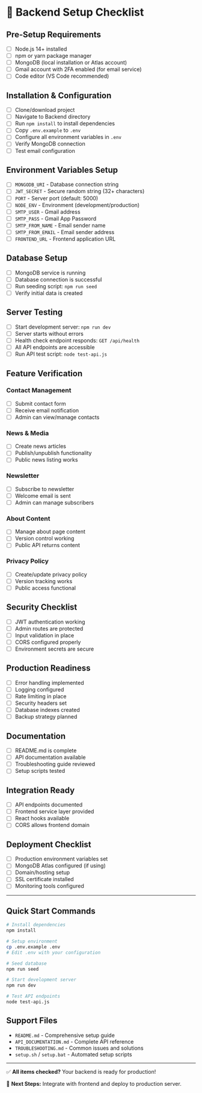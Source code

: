 # 🎯 Backend Setup Checklist

## Pre-Setup Requirements
- [ ] Node.js 14+ installed
- [ ] npm or yarn package manager
- [ ] MongoDB (local installation or Atlas account)
- [ ] Gmail account with 2FA enabled (for email service)
- [ ] Code editor (VS Code recommended)

## Installation & Configuration
- [ ] Clone/download project
- [ ] Navigate to Backend directory
- [ ] Run `npm install` to install dependencies
- [ ] Copy `.env.example` to `.env`
- [ ] Configure all environment variables in `.env`
- [ ] Verify MongoDB connection
- [ ] Test email configuration

## Environment Variables Setup
- [ ] `MONGODB_URI` - Database connection string
- [ ] `JWT_SECRET` - Secure random string (32+ characters)
- [ ] `PORT` - Server port (default: 5000)
- [ ] `NODE_ENV` - Environment (development/production)
- [ ] `SMTP_USER` - Gmail address
- [ ] `SMTP_PASS` - Gmail App Password
- [ ] `SMTP_FROM_NAME` - Email sender name
- [ ] `SMTP_FROM_EMAIL` - Email sender address
- [ ] `FRONTEND_URL` - Frontend application URL

## Database Setup
- [ ] MongoDB service is running
- [ ] Database connection is successful
- [ ] Run seeding script: `npm run seed`
- [ ] Verify initial data is created

## Server Testing
- [ ] Start development server: `npm run dev`
- [ ] Server starts without errors
- [ ] Health check endpoint responds: `GET /api/health`
- [ ] All API endpoints are accessible
- [ ] Run API test script: `node test-api.js`

## Feature Verification
### Contact Management
- [ ] Submit contact form
- [ ] Receive email notification
- [ ] Admin can view/manage contacts

### News & Media
- [ ] Create news articles
- [ ] Publish/unpublish functionality
- [ ] Public news listing works

### Newsletter
- [ ] Subscribe to newsletter
- [ ] Welcome email is sent
- [ ] Admin can manage subscribers

### About Content
- [ ] Manage about page content
- [ ] Version control working
- [ ] Public API returns content

### Privacy Policy
- [ ] Create/update privacy policy
- [ ] Version tracking works
- [ ] Public access functional

## Security Checklist
- [ ] JWT authentication working
- [ ] Admin routes are protected
- [ ] Input validation in place
- [ ] CORS configured properly
- [ ] Environment secrets are secure

## Production Readiness
- [ ] Error handling implemented
- [ ] Logging configured
- [ ] Rate limiting in place
- [ ] Security headers set
- [ ] Database indexes created
- [ ] Backup strategy planned

## Documentation
- [ ] README.md is complete
- [ ] API documentation available
- [ ] Troubleshooting guide reviewed
- [ ] Setup scripts tested

## Integration Ready
- [ ] API endpoints documented
- [ ] Frontend service layer provided
- [ ] React hooks available
- [ ] CORS allows frontend domain

## Deployment Checklist
- [ ] Production environment variables set
- [ ] MongoDB Atlas configured (if using)
- [ ] Domain/hosting setup
- [ ] SSL certificate installed
- [ ] Monitoring tools configured

---

## Quick Start Commands

```bash
# Install dependencies
npm install

# Setup environment
cp .env.example .env
# Edit .env with your configuration

# Seed database
npm run seed

# Start development server
npm run dev

# Test API endpoints
node test-api.js
```

## Support Files
- `README.md` - Comprehensive setup guide
- `API_DOCUMENTATION.md` - Complete API reference
- `TROUBLESHOOTING.md` - Common issues and solutions
- `setup.sh` / `setup.bat` - Automated setup scripts

---

✅ **All items checked?** Your backend is ready for production!

🚀 **Next Steps:** Integrate with frontend and deploy to production server.
